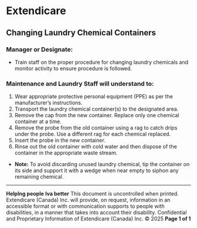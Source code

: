 # Extendicare
## Changing Laundry Chemical Containers

### Manager or Designate:
- Train staff on the proper procedure for changing laundry chemicals and monitor activity to ensure procedure is followed.

### Maintenance and Laundry Staff will understand to:
1. Wear appropriate protective personal equipment (PPE) as per the manufacturer’s instructions.
2. Transport the laundry chemical container(s) to the designated area.
3. Remove the cap from the new container. Replace only one chemical container at a time.
4. Remove the probe from the old container using a rag to catch drips under the probe. Use a different rag for each chemical replaced.
5. Insert the probe in the new container.
6. Rinse out the old container with cold water and then dispose of the container in the appropriate waste stream.
- **Note:** To avoid discarding unused laundry chemical, tip the container on its side and support it with a wedge when near empty to siphon any remaining chemical.

----

**Helplng people**
**Iva better**
This document is uncontrolled when printed.
Extendicare (Canada) Inc. will provide, on request, information in an accessible format or with communication supports to people with disabilities, in a manner that takes into account their disability. Confidential and Proprietary Information of Extendicare (Canada) Inc. © 2025
**Page 1 of 1**